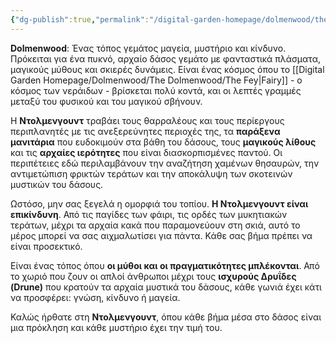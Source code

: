 ```yaml
---
{"dg-publish":true,"permalink":"/digital-garden-homepage/dolmenwood/the-dolmenwood/dolmenwood/"}
---
```


**Dolmenwood**:
Ένας τόπος γεμάτος μαγεία, μυστήριο και κίνδυνο. Πρόκειται για ένα πυκνό, αρχαίο δάσος γεμάτο με φανταστικά πλάσματα, μαγικούς μύθους και σκιερές δυνάμεις. Είναι ένας κόσμος όπου το [[Digital Garden Homepage/Dolmenwood/The Dolmenwood/The Fey\|Fairy]] - ο κόσμος των νεράιδων - βρίσκεται πολύ κοντά, και οι λεπτές γραμμές μεταξύ του φυσικού και του μαγικού σβήνουν.

Η **Ντολμενγουντ** τραβάει τους θαρραλέους και τους περίεργους περιπλανητές με τις ανεξερεύνητες περιοχές της, τα **παράξενα μανιτάρια** που ευδοκιμούν στα βάθη του δάσους, τους **μαγικούς λίθους** και τις **αρχαίες ιερότητες** που είναι διασκορπισμένες παντού. Οι περιπέτειες εδώ περιλαμβάνουν την αναζήτηση χαμένων θησαυρών, την αντιμετώπιση φρικτών τεράτων και την αποκάλυψη των σκοτεινών μυστικών του δάσους.

Ωστόσο, μην σας ξεγελά η ομορφιά του τοπίου. **Η Ντολμενγουντ είναι επικίνδυνη**. Από τις παγίδες των φάιρι, τις ορδές των μυκητιακών τεράτων, μέχρι τα αρχαία κακά που παραμονεύουν στη σκιά, αυτό το μέρος μπορεί να σας αιχμαλωτίσει για πάντα. Κάθε σας βήμα πρέπει να είναι προσεκτικό.

Είναι ένας τόπος όπου **οι μύθοι και οι πραγματικότητες μπλέκονται**. Από το χωριό που ζουν οι απλοί άνθρωποι μέχρι τους **ισχυρούς Δρυΐδες (Drune)** που κρατούν τα αρχαία μυστικά του δάσους, κάθε γωνιά έχει κάτι να προσφέρει: γνώση, κίνδυνο ή μαγεία.

Καλώς ήρθατε στη **Ντολμενγουντ**, όπου κάθε βήμα μέσα στο δάσος είναι μια πρόκληση και κάθε μυστήριο έχει την τιμή του.